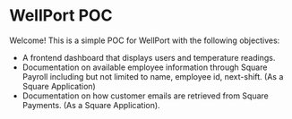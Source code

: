 # WellPort POC

Welcome! This is a simple POC for WellPort with the following objectives:

* A frontend dashboard that displays users and temperature readings.
* Documentation on available employee information through Square Payroll including but not limited to name, employee id, next-shift. (As a Square Application)
* Documentation on how customer emails are retrieved from Square Payments. (As a Square Application).

